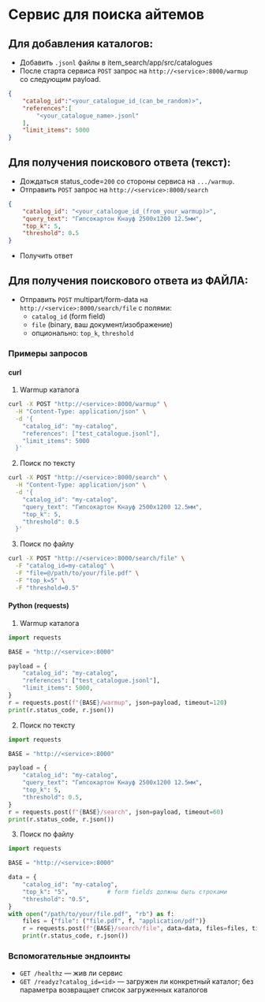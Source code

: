 # Сервис для поиска айтемов

## Для добавления каталогов:
- Добавить `.jsonl` файлы в item_search/app/src/catalogues
- После старта сервиса `POST` запрос на `http://<service>:8000/warmup` со следующим payload.
```json
{
    "catalog_id":"<your_catalogue_id_(can_be_random)>",
    "references":[
        "<your_catalogue_name>.jsonl"
    ], 
    "limit_items": 5000
}
```

## Для получения поискового ответа (текст):
- Дождаться status_code=`200` со стороны сервиса на `.../warmup`.
- Отправить `POST` запрос на `http://<service>:8000/search`
```json
{
    "catalog_id": "<your_catalogue_id_(from_your_warmup)>",
    "query_text": "Гипсокартон Кнауф 2500x1200 12.5мм",
    "top_k": 5,
    "threshold": 0.5
}
```
- Получить ответ

## Для получения поискового ответа из ФАЙЛА:
- Отправить `POST` multipart/form-data на `http://<service>:8000/search/file` с полями:
  - `catalog_id` (form field)
  - `file` (binary, ваш документ/изображение)
  - опционально: `top_k`, `threshold`

### Примеры запросов

#### curl

1) Warmup каталога
```bash
curl -X POST "http://<service>:8000/warmup" \
  -H "Content-Type: application/json" \
  -d '{
    "catalog_id": "my-catalog",
    "references": ["test_catalogue.jsonl"],
    "limit_items": 5000
  }'
```

2) Поиск по тексту
```bash
curl -X POST "http://<service>:8000/search" \
  -H "Content-Type: application/json" \
  -d '{
    "catalog_id": "my-catalog",
    "query_text": "Гипсокартон Кнауф 2500x1200 12.5мм",
    "top_k": 5,
    "threshold": 0.5
  }'
```

3) Поиск по файлу
```bash
curl -X POST "http://<service>:8000/search/file" \
  -F "catalog_id=my-catalog" \
  -F "file=@/path/to/your/file.pdf" \
  -F "top_k=5" \
  -F "threshold=0.5"
```

#### Python (requests)

1) Warmup каталога
```python
import requests

BASE = "http://<service>:8000"

payload = {
    "catalog_id": "my-catalog",
    "references": ["test_catalogue.jsonl"],
    "limit_items": 5000,
}
r = requests.post(f"{BASE}/warmup", json=payload, timeout=120)
print(r.status_code, r.json())
```

2) Поиск по тексту
```python
import requests

BASE = "http://<service>:8000"

payload = {
    "catalog_id": "my-catalog",
    "query_text": "Гипсокартон Кнауф 2500x1200 12.5мм",
    "top_k": 5,
    "threshold": 0.5,
}
r = requests.post(f"{BASE}/search", json=payload, timeout=60)
print(r.status_code, r.json())
```

3) Поиск по файлу
```python
import requests

BASE = "http://<service>:8000"

data = {
    "catalog_id": "my-catalog",
    "top_k": "5",           # form fields должны быть строками
    "threshold": "0.5",
}
with open("/path/to/your/file.pdf", "rb") as f:
    files = {"file": ("file.pdf", f, "application/pdf")}
    r = requests.post(f"{BASE}/search/file", data=data, files=files, timeout=120)
    print(r.status_code, r.json())
```

### Вспомогательные эндпоинты
- `GET /healthz` — жив ли сервис
- `GET /readyz?catalog_id=<id>` — загружен ли конкретный каталог; без параметра возвращает список загруженных каталогов